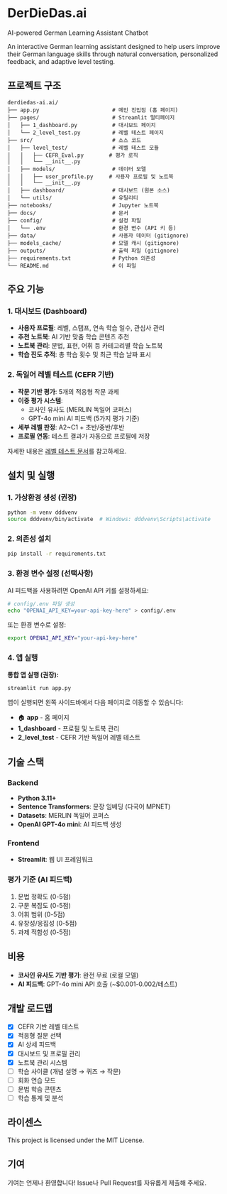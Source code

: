 # DerDieDas.ai

AI-powered German Learning Assistant Chatbot

An interactive German learning assistant designed to help users improve their German language skills through natural conversation, personalized feedback, and adaptive level testing.

## 프로젝트 구조

```
derdiedas-ai.ai/
├── app.py                       # 메인 진입점 (홈 페이지)
├── pages/                       # Streamlit 멀티페이지
│   ├── 1_dashboard.py           # 대시보드 페이지
│   └── 2_level_test.py          # 레벨 테스트 페이지
├── src/                         # 소스 코드
│   ├── level_test/              # 레벨 테스트 모듈
│   │   ├── CEFR_Eval.py        # 평가 로직
│   │   └── __init__.py
│   ├── models/                  # 데이터 모델
│   │   ├── user_profile.py     # 사용자 프로필 및 노트북
│   │   └── __init__.py
│   ├── dashboard/               # 대시보드 (원본 소스)
│   └── utils/                   # 유틸리티
├── notebooks/                   # Jupyter 노트북
├── docs/                        # 문서
├── config/                      # 설정 파일
│   └── .env                     # 환경 변수 (API 키 등)
├── data/                        # 사용자 데이터 (gitignore)
├── models_cache/                # 모델 캐시 (gitignore)
├── outputs/                     # 출력 파일 (gitignore)
├── requirements.txt             # Python 의존성
└── README.md                    # 이 파일

```

## 주요 기능

### 1. 대시보드 (Dashboard)
- **사용자 프로필**: 레벨, 스탬프, 연속 학습 일수, 관심사 관리
- **추천 노트북**: AI 기반 맞춤 학습 콘텐츠 추천
- **노트북 관리**: 문법, 표현, 어휘 등 카테고리별 학습 노트북
- **학습 진도 추적**: 총 학습 횟수 및 최근 학습 날짜 표시

### 2. 독일어 레벨 테스트 (CEFR 기반)
- **작문 기반 평가**: 5개의 적응형 작문 과제
- **이중 평가 시스템**:
  - 코사인 유사도 (MERLIN 독일어 코퍼스)
  - GPT-4o mini AI 피드백 (5가지 평가 기준)
- **세부 레벨 판정**: A2~C1 + 초반/중반/후반
- **프로필 연동**: 테스트 결과가 자동으로 프로필에 저장

자세한 내용은 [레벨 테스트 문서](docs/README_LEVEL_TEST.md)를 참고하세요.

## 설치 및 실행

### 1. 가상환경 생성 (권장)

```bash
python -m venv dddvenv
source dddvenv/bin/activate  # Windows: dddvenv\Scripts\activate
```

### 2. 의존성 설치

```bash
pip install -r requirements.txt
```

### 3. 환경 변수 설정 (선택사항)

AI 피드백을 사용하려면 OpenAI API 키를 설정하세요:

```bash
# config/.env 파일 생성
echo "OPENAI_API_KEY=your-api-key-here" > config/.env
```

또는 환경 변수로 설정:
```bash
export OPENAI_API_KEY="your-api-key-here"
```

### 4. 앱 실행

**통합 앱 실행 (권장):**
```bash
streamlit run app.py
```

앱이 실행되면 왼쪽 사이드바에서 다음 페이지로 이동할 수 있습니다:
- 🏠 **app** - 홈 페이지
- **1_dashboard** - 프로필 및 노트북 관리
- **2_level_test** - CEFR 기반 독일어 레벨 테스트

## 기술 스택

### Backend
- **Python 3.11+**
- **Sentence Transformers**: 문장 임베딩 (다국어 MPNET)
- **Datasets**: MERLIN 독일어 코퍼스
- **OpenAI GPT-4o mini**: AI 피드백 생성

### Frontend
- **Streamlit**: 웹 UI 프레임워크

### 평가 기준 (AI 피드백)
1. 문법 정확도 (0-5점)
2. 구문 복잡도 (0-5점)
3. 어휘 범위 (0-5점)
4. 유창성/응집성 (0-5점)
5. 과제 적합성 (0-5점)

## 비용

- **코사인 유사도 기반 평가**: 완전 무료 (로컬 모델)
- **AI 피드백**: GPT-4o mini API 호출 (~$0.001-0.002/테스트)

## 개발 로드맵

- [x] CEFR 기반 레벨 테스트
- [x] 적응형 질문 선택
- [x] AI 상세 피드백
- [x] 대시보드 및 프로필 관리
- [x] 노트북 관리 시스템
- [ ] 학습 사이클 (개념 설명 → 퀴즈 → 작문)
- [ ] 회화 연습 모드
- [ ] 문법 학습 콘텐츠
- [ ] 학습 통계 및 분석

## 라이센스

This project is licensed under the MIT License.

## 기여

기여는 언제나 환영합니다! Issue나 Pull Request를 자유롭게 제출해 주세요.
